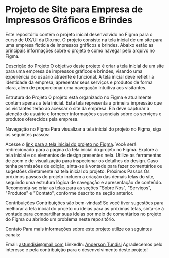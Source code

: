 # Projeto de Site para Empresa de Impressos Gráficos e Brindes
Este repositório contém o projeto inicial desenvolvido no Figma para o curso de UX/UI da Dio.me. O projeto consiste na tela inicial de um site para uma empresa fictícia de impressos gráficos e brindes. Abaixo estão as principais informações sobre o projeto e como navegar pelo arquivo no Figma.

Descrição do Projeto
O objetivo deste projeto é criar a tela inicial de um site para uma empresa de impressos gráficos e brindes, visando uma experiência do usuário atraente e funcional. A tela inicial deve refletir a identidade da empresa, apresentar seus serviços e produtos de forma clara, além de proporcionar uma navegação intuitiva aos visitantes.

Estrutura do Projeto
O projeto está organizado no Figma e atualmente contém apenas a tela inicial. Esta tela representa a primeira impressão que os visitantes terão ao acessar o site da empresa. Ela deve capturar a atenção do usuário e fornecer informações essenciais sobre os serviços e produtos oferecidos pela empresa.

Navegação no Figma
Para visualizar a tela inicial do projeto no Figma, siga os seguintes passos:

Acesse o [link para a tela inicial do projeto no Figma](https://www.figma.com/proto/s1CYGIAsDEQrWoGkVInizF/WIREFRAME?type=design&node-id=9-2&t=7H6igJpFEqQlkYtt-1&scaling=min-zoom&page-id=0%3A1&mode=design).
Você será redirecionado para a página da tela inicial do projeto no Figma.
Explore a tela inicial e os elementos de design presentes nela.
Utilize as ferramentas de zoom e de visualização para inspecionar os detalhes do design.
Caso tenha permissões de edição, sinta-se à vontade para fazer comentários ou sugestões diretamente na tela inicial do projeto.
Próximos Passos
Os próximos passos do projeto incluem a criação das demais telas do site, seguindo uma estrutura lógica de navegação e apresentação de conteúdo. Recomenda-se criar as telas para as seções "Sobre Nós", "Serviços", "Produtos" e "Contato", conforme descrito na seção anterior.

Contribuições
Contribuições são bem-vindas! Se você tiver sugestões para melhorar a tela inicial do projeto ou ideias para as próximas telas, sinta-se à vontade para compartilhar suas ideias por meio de comentários no projeto do Figma ou abrindo um problema neste repositório.

Contato
Para mais informações sobre este projeto utilize os seguintes canais:

Email: astundisi@gmail.com
LinkedIn: [Anderson Tundisi](https://www.linkedin.com/in/andersontundisi/)
Agradecemos pelo interesse e pela contribuição para o desenvolvimento deste projeto!
